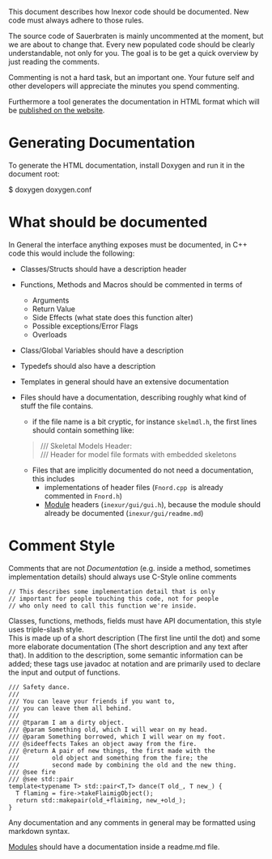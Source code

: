This document describes how Inexor code should be documented.
New code must always adhere to those rules.

The source code of Sauerbraten is mainly uncommented at the moment, but we are about to change that. Every new populated code should be clearly understandable, not only for you. The goal is to be get a quick overview by just reading the comments.

Commenting is not a hard task, but an important one. Your future self and other developers will appreciate the minutes you spend commenting.

Furthermore a tool generates the documentation in HTML format which will be [published on the website](https://docs.inexor.org).

# Generating Documentation

To generate the HTML documentation, install Doxygen and
run it in the document root:

  $ doxygen doxygen.conf

# What should be documented

In General the interface anything exposes must be documented,
in C++ code this would include the following:

* Classes/Structs should have a description header
* Functions, Methods and Macros should be commented in terms of
  + Arguments
  + Return Value
  + Side Effects (what state does this function alter)
  + Possible exceptions/Error Flags
  + Overloads
* Class/Global Variables should have a description
* Typedefs should also have a description
* Templates in general should have an extensive documentation
* Files should have a documentation, describing roughly what kind of stuff the file contains.
  + if the file name is a bit cryptic, for instance `skelmdl.h`, the first lines should contain something like:
  > /// Skeletal Models Header:  
    /// Header for model file formats with embedded skeletons

  + Files that are implicitly documented do not need a documentation, this includes
    - implementations of header files (`Fnord.cpp `is already commented in `Fnord.h`)
    - [Module][2] headers (`inexur/gui/gui.h`), because the module should already be documented (`inexur/gui/readme.md`)

# Comment Style

Comments that are not _Documentation_ (e.g. inside a method, sometimes implementation details) should always use C-Style online comments

    // This describes some implementation detail that is only
    // important for people touching this code, not for people
    // who only need to call this function we're inside.

Classes, functions, methods, fields must have API documentation,
this style uses triple-slash style.  
This is made up of a short description (The first line until
the dot) and some more elaborate documentation (The short
description and any text after that).
In addition to the description, some semantic information can
be added; these tags use javadoc at notation and are primarily
used to declare the input and output of functions.

    /// Safety dance.
    ///
    /// You can leave your friends if you want to,
    /// you can leave them all behind.
    ///
    /// @tparam I am a dirty object.
    /// @param Something old, which I will wear on my head.
    /// @param Something borrowed, which I will wear on my foot.
    /// @sideeffects Takes an object away from the fire.
    /// @return A pair of new things, the first made with the
    ///         old object and something from the fire; the
    ///         second made by combining the old and the new thing.
    /// @see fire
    /// @see std::pair
    template<typename T> std::pair<T,T> dance(T old_, T new_) {
      T flaming = fire->takeFlaimigObject();
      return std::makepair(old_+flaiming, new_+old_);
    }

Any documentation and any comments in general may be formatted using markdown syntax.

[Modules][2] should have a documentation inside a readme.md file.

[2]: https://github.com/inexor-game/code/issues/70 "Suggestion for a code module structure"
